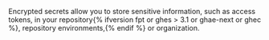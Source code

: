 Encrypted secrets allow you to store sensitive information, such as access tokens, in your repository{% ifversion fpt or ghes > 3.1 or ghae-next or ghec %}, repository environments,{% endif %} or organization.
